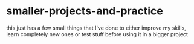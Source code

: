 # smaller-projects-and-practice

this just has a few small things that I've done to either improve my skills, learn completely new ones or test stuff before using it in a bigger project
